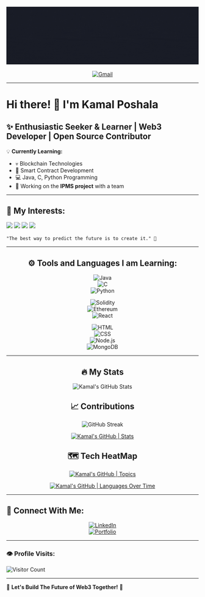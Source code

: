 <div align='center'>

![Banner](https://github.com/Kamal-Poshala/Kamal-Poshala/blob/main/Hi%20there%2C%20My%20name%20is%20Kamal%20Poshala.gif) <!-- Replace with your actual banner URL -->

<a href='mailto:kamalposhalap@gmail.com'>
  <img src='https://img.shields.io/badge/Gmail-EA4335.svg?style=for-the-badge&logo=Gmail&logoColor=white' alt='Gmail'/>
</a>

</div>

---

# Hi there! 👋 I'm **Kamal Poshala**  

## ✨ Enthusiastic Seeker & Learner | Web3 Developer | Open Source Contributor  

💡 **Currently Learning:**  
- 💀 Blockchain Technologies  
- 💎 Smart Contract Development  
- 💻 Java, C, Python Programming  
- 🚀 Working on the **IPMS project** with a team  

---

## 👀 My Interests:
<div>   

![](https://img.shields.io/badge/-Blockchain%20Development-blue)
![](https://img.shields.io/badge/-Smart%20Contracts-green)
![](https://img.shields.io/badge/-Web%203-orange)
![](https://img.shields.io/badge/-Open%20Source%20Contribution-red)  


</div>

`"The best way to predict the future is to create it." 🚀`

---

<div align='center'>

## ⚙️ Tools and Languages I am Learning:

![Java](https://img.shields.io/badge/-Java-007396?style=flat&logo=java&logoColor=white)  
![C](https://img.shields.io/badge/-C-00599C?style=flat&logo=c&logoColor=white)  
![Python](https://img.shields.io/badge/-Python-3776AB?style=flat&logo=python&logoColor=white)  

![Solidity](https://img.shields.io/badge/-Solidity-363636?style=flat&logo=solidity&logoColor=white)  
![Ethereum](https://img.shields.io/badge/-Ethereum-3C3C3D?style=flat&logo=ethereum&logoColor=white)  
![React](https://img.shields.io/badge/-React-61DAFB?style=flat&logo=react&logoColor=black)  

![HTML](https://img.shields.io/badge/-HTML5-E34F26?style=flat&logo=html5&logoColor=white)  
![CSS](https://img.shields.io/badge/-CSS3-1572B6?style=flat&logo=css3&logoColor=white)  
![Node.js](https://img.shields.io/badge/-Node.js-339933?style=flat&logo=node.js&logoColor=white)  
![MongoDB](https://img.shields.io/badge/-MongoDB-47A248?style=flat&logo=mongodb&logoColor=white)  


</div>

---

<div align='center'>

## 🔥 My Stats  

![Kamal's GitHub Stats](https://github-readme-stats.vercel.app/api?username=Kamal-Poshala&show_icons=true&cache_seconds=86400&theme=midnight-purple&hide_border=true)  

## 📈 Contributions  

![GitHub Streak](https://streak-stats.demolab.com/?user=Kamal-Poshala&theme=midnight-purple&hide_border=true)  

[![Kamal's GitHub | Stats](https://stats.quine.sh/Kamal-Poshala/github?theme=dark)](https://quine.sh)  

## 🗺️ Tech HeatMap  

[![Kamal's GitHub | Topics](https://stats.quine.sh/Kamal-Poshala/topics-over-time?theme=dark)](https://quine.sh)  

[![Kamal's GitHub | Languages Over Time](https://stats.quine.sh/Kamal-Poshala/languages-over-time?theme=dark)](https://quine.sh)  

</div>

---

## 📧 Connect With Me:
<div align='center'>

[![LinkedIn](https://img.shields.io/badge/-LinkedIn-0077B5?style=for-the-badge&logo=linkedin&logoColor=white)](https://www.linkedin.com/in/kamal-poshala-6431611a7/)  
[![Portfolio](https://img.shields.io/badge/-Portfolio-000?style=for-the-badge&logo=vercel&logoColor=white)](https://yourwebsite.com)  

</div>

---

### 👁️ Profile Visits:  
![Visitor Count](https://profile-counter.glitch.me/Kamal-Poshala/count.svg)  

---

🌟 **Let's Build The Future of Web3 Together!** 🌟  
